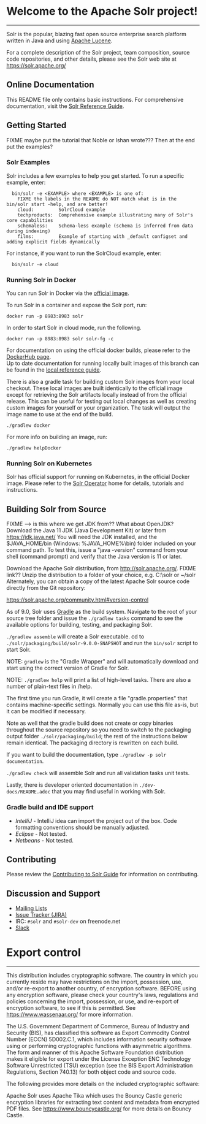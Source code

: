<!--
    Licensed to the Apache Software Foundation (ASF) under one or more
    contributor license agreements.  See the NOTICE file distributed with
    this work for additional information regarding copyright ownership.
    The ASF licenses this file to You under the Apache License, Version 2.0
    the "License"); you may not use this file except in compliance with
    the License.  You may obtain a copy of the License at

        http://www.apache.org/licenses/LICENSE-2.0

    Unless required by applicable law or agreed to in writing, software
    distributed under the License is distributed on an "AS IS" BASIS,
    WITHOUT WARRANTIES OR CONDITIONS OF ANY KIND, either express or implied.
    See the License for the specific language governing permissions and
    limitations under the License.
 -->

# Welcome to the Apache Solr project!
-----------------------------------

Solr is the popular, blazing fast open source enterprise search platform
written in Java and using [Apache Lucene](https://lucene.apache.org/).

For a complete description of the Solr project, team composition, source
code repositories, and other details, please see the Solr web site at
https://solr.apache.org/

## Online Documentation

This README file only contains basic instructions.  For comprehensive documentation,
visit the [Solr Reference Guide](https://solr.apache.org/guide/).

## Getting Started
FIXME maybe put the tutorial that Noble or Ishan wrote???   Then at the end put the examples?

### Solr Examples

Solr includes a few examples to help you get started. To run a specific example, enter:

```
  bin/solr -e <EXAMPLE> where <EXAMPLE> is one of:
    FIXME the labels in the README do NOT match what is in the bin/solr start -help, and are better!
    cloud:         SolrCloud example
    techproducts:  Comprehensive example illustrating many of Solr's core capabilities
    schemaless:    Schema-less example (schema is inferred from data during indexing)
    films:         Example of starting with _default configset and adding explicit fields dynamically    
```

For instance, if you want to run the SolrCloud example, enter:

```
  bin/solr -e cloud
```

### Running Solr in Docker

You can run Solr in Docker via the [official image](https://hub.docker.com/_/solr).

To run Solr in a container and expose the Solr port, run:

`docker run -p 8983:8983 solr`

In order to start Solr in cloud mode, run the following.

`docker run -p 8983:8983 solr solr-fg -c`

For documentation on using the official docker builds, please refer to the [DockerHub page](https://hub.docker.com/_/solr).  
Up to date documentation for running locally built images of this branch can be found in the [local reference guide](solr/solr-ref-guide/src/running-solr-in-docker.adoc).

There is also a gradle task for building custom Solr images from your local checkout.
These local images are built identically to the official image except for retrieving the Solr artifacts locally instead of from the official release.
This can be useful for testing out local changes as well as creating custom images for yourself or your organization.
The task will output the image name to use at the end of the build.

`./gradlew docker`

For more info on building an image, run:

`./gradlew helpDocker`

### Running Solr on Kubernetes

Solr has official support for running on Kubernetes, in the official Docker image.
Please refer to the [Solr Operator](https://solr.apache.org/operator) home for details, tutorials and instructions.

## Building Solr from Source
FIXME --> is this where we get JDK from??   What about OpenJDK?
Download the Java 11 JDK (Java Development Kit) or later from https://jdk.java.net/
You will need the JDK installed, and the $JAVA_HOME/bin (Windows: %JAVA_HOME%\bin)
folder included on your command path. To test this, issue a "java -version" command
from your shell (command prompt) and verify that the Java version is 11 or later.

Download the Apache Solr distribution, from http://solr.apache.org/.  FIXME link??
Unzip the distribution to a folder of your choice, e.g. C:\solr or ~/solr
Alternately, you can obtain a copy of the latest Apache Solr source code
directly from the Git repository:

<https://solr.apache.org/community.html#version-control>

As of 9.0, Solr uses [Gradle](https://gradle.org/) as the build
system.  Navigate to the root of your source tree folder and issue the `./gradlew tasks`
command to see the available options for building, testing, and packaging Solr.

`./gradlew assemble` will create a Solr executable.
cd to `./solr/packaging/build/solr-9.0.0-SNAPSHOT` and run the `bin/solr` script
to start Solr.

NOTE: `gradlew` is the "Gradle Wrapper" and will automatically download and
start using the correct version of Gradle for Solr.

NOTE: `./gradlew help` will print a list of high-level tasks. There are also a
number of plain-text files in <source folder root>/help.

The first time you run Gradle, it will create a file "gradle.properties" that
contains machine-specific settings. Normally you can use this file as-is, but it
can be modified if necessary.

Note as well that the gradle build does not create or copy binaries throughout the
source repository so you need to switch to the packaging output folder `./solr/packaging/build`;
the rest of the instructions below remain identical. The packaging directory
is rewritten on each build.

If you want to build the documentation, type `./gradlew -p solr documentation`.

`./gradlew check` will assemble Solr and run all validation tasks unit tests.

Lastly, there is developer oriented documentation in `./dev-docs/README.adoc` that
you may find useful in working with Solr.


### Gradle build and IDE support

- *IntelliJ* - IntelliJ idea can import the project out of the box.
               Code formatting conventions should be manually adjusted.
- *Eclipse*  - Not tested.
- *Netbeans* - Not tested.

## Contributing

Please review the [Contributing to Solr Guide](https://cwiki.apache.org/confluence/display/solr/HowToContribute)
for information on contributing.

## Discussion and Support

- [Mailing Lists](https://solr.apache.org/community.html#mailing-lists-chat)
- [Issue Tracker (JIRA)](https://issues.apache.org/jira/browse/SOLR)
- IRC: `#solr` and `#solr-dev` on freenode.net
- [Slack](https://solr.apache.org/community.html#slack)

# Export control
-------------------------------------------------
This distribution includes cryptographic software.  The country in
which you currently reside may have restrictions on the import,
possession, use, and/or re-export to another country, of
encryption software.  BEFORE using any encryption software, please
check your country's laws, regulations and policies concerning the
import, possession, or use, and re-export of encryption software, to
see if this is permitted.  See <https://www.wassenaar.org/> for more
information.

The U.S. Government Department of Commerce, Bureau of Industry and
Security (BIS), has classified this software as Export Commodity
Control Number (ECCN) 5D002.C.1, which includes information security
software using or performing cryptographic functions with asymmetric
algorithms.  The form and manner of this Apache Software Foundation
distribution makes it eligible for export under the License Exception
ENC Technology Software Unrestricted (TSU) exception (see the BIS
Export Administration Regulations, Section 740.13) for both object
code and source code.

The following provides more details on the included cryptographic
software:

Apache Solr uses Apache Tika which uses the Bouncy Castle generic encryption libraries for
extracting text content and metadata from encrypted PDF files.
See https://www.bouncycastle.org/ for more details on Bouncy Castle.
